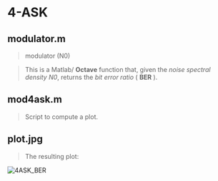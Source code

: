 # 4-ASK

## modulator.m

> 	modulator (N0)
    
> This is a Matlab/ __Octave__ function that, given the _noise spectral density N0_,
  returns the _bit error ratio_ ( __BER__ ).

## mod4ask.m

> Script to compute a plot.

## plot.jpg

> The resulting plot:

![4ASK_BER](https://raw.github.com/alexpacini/ATT/master/ATT/4ASK/plot.png)